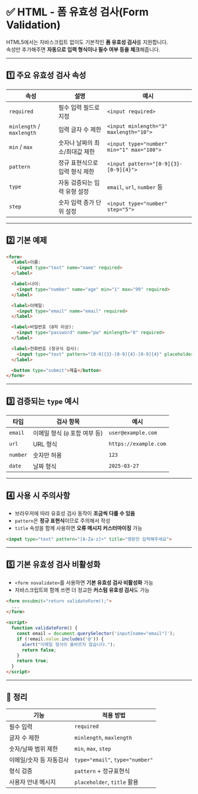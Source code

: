 # ✅ HTML - 폼 유효성 검사(Form Validation)

HTML5에서는 자바스크립트 없이도 기본적인 **폼 유효성 검사**를 지원합니다.  
속성만 추가해주면 **자동으로 입력 형식이나 필수 여부 등을 체크**해줍니다.

---

## 1️⃣ 주요 유효성 검사 속성

| 속성 | 설명 | 예시 |
|------|------|------|
| `required` | 필수 입력 필드로 지정 | `<input required>` |
| `minlength` / `maxlength` | 입력 글자 수 제한 | `<input minlength="3" maxlength="10">` |
| `min` / `max` | 숫자나 날짜의 최소/최대값 제한 | `<input type="number" min="1" max="100">` |
| `pattern` | 정규 표현식으로 입력 형식 제한 | `<input pattern="[0-9]{3}-[0-9]{4}">` |
| `type` | 자동 검증되는 입력 유형 설정 | `email`, `url`, `number` 등 |
| `step` | 숫자 입력 증가 단위 설정 | `<input type="number" step="5">` |

---

## 2️⃣ 기본 예제

```html
<form>
  <label>이름:
    <input type="text" name="name" required>
  </label>

  <label>나이:
    <input type="number" name="age" min="1" max="99" required>
  </label>

  <label>이메일:
    <input type="email" name="email" required>
  </label>

  <label>비밀번호 (8자 이상):
    <input type="password" name="pw" minlength="8" required>
  </label>

  <label>전화번호 (정규식 검사):
    <input type="text" pattern="[0-9]{3}-[0-9]{4}-[0-9]{4}" placeholder="010-1234-5678" required>
  </label>

  <button type="submit">제출</button>
</form>
```

---

## 3️⃣ 검증되는 `type` 예시

| 타입 | 검사 항목 | 예시 |
|------|------------|------|
| `email` | 이메일 형식 (`@` 포함 여부 등) | `user@example.com` |
| `url` | URL 형식 | `https://example.com` |
| `number` | 숫자만 허용 | `123` |
| `date` | 날짜 형식 | `2025-03-27` |

---

## 4️⃣ 사용 시 주의사항

- 브라우저에 따라 유효성 검사 동작이 **조금씩 다를 수 있음**
- `pattern`은 **정규 표현식**이므로 주의해서 작성
- `title` 속성을 함께 사용하면 **오류 메시지 커스터마이징** 가능

```html
<input type="text" pattern="[A-Za-z]+" title="영문만 입력해주세요">
```

---

## 5️⃣ 기본 유효성 검사 비활성화
- `<form novalidate>`를 사용하면 **기본 유효성 검사 비활성화** 가능
- 자바스크립트와 함께 쓰면 더 정교한 **커스텀 유효성 검사**도 가능


```html
<form onsubmit="return validateForm();">
  ...
</form>

<script>
  function validateForm() {
    const email = document.querySelector('input[name="email"]');
    if (!email.value.includes('@')) {
      alert("이메일 형식이 올바르지 않습니다.");
      return false;
    }
    return true;
  }
</script>
```

---

## 🎯 정리

| 기능 | 적용 방법 |
|------|-----------|
| 필수 입력 | `required` |
| 글자 수 제한 | `minlength`, `maxlength` |
| 숫자/날짜 범위 제한 | `min`, `max`, `step` |
| 이메일/숫자 등 자동검사 | `type="email"`, `type="number"` |
| 형식 검증 | `pattern` + 정규표현식 |
| 사용자 안내 메시지 | `placeholder`, `title` 활용 |
